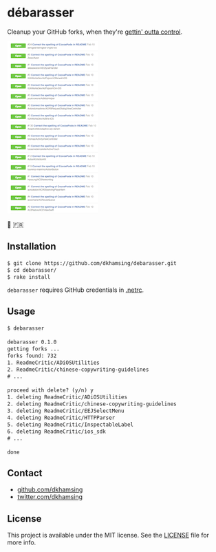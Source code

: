 # débarasser

Cleanup your GitHub forks, when they're [gettin' outta control](https://github.com/ReadmeCritic).

[![](assets/too-many-pulls.png)](https://twitter.com/ReadmeCritic/status/697553440810016769)

:fork_and_knife: :fr:

## Installation

```shell
$ git clone https://github.com/dkhamsing/debarasser.git
$ cd debarasser/
$ rake install
```

`debarasser` requires GitHub credentials in [.netrc](https://github.com/octokit/octokit.rb#using-a-netrc-file).

## Usage

```shell
$ debarasser

debarasser 0.1.0
getting forks ...
forks found: 732
1. ReadmeCritic/ADiOSUtilities
2. ReadmeCritic/chinese-copywriting-guidelines
# ...

proceed with delete? (y/n) y
1. deleting ReadmeCritic/ADiOSUtilities
2. deleting ReadmeCritic/chinese-copywriting-guidelines
3. deleting ReadmeCritic/EEJSelectMenu
4. deleting ReadmeCritic/HTTPParser
5. deleting ReadmeCritic/InspectableLabel
6. deleting ReadmeCritic/ios_sdk
# ...

done
```

## Contact

- [github.com/dkhamsing](https://github.com/dkhamsing)
- [twitter.com/dkhamsing](https://twitter.com/dkhamsing)

## License

This project is available under the MIT license. See the [LICENSE](LICENSE) file for more info.
